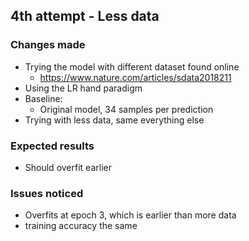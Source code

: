 
## 4th attempt - Less data

### Changes made
- Trying the model with different dataset found online
    - https://www.nature.com/articles/sdata2018211
- Using the LR hand paradigm
- Baseline:
    - Original model, 34 samples per prediction
- Trying with less data, same everything else

### Expected results
- Should overfit earlier

### Issues noticed
- Overfits at epoch 3, which is earlier than more data
- training accuracy the same

